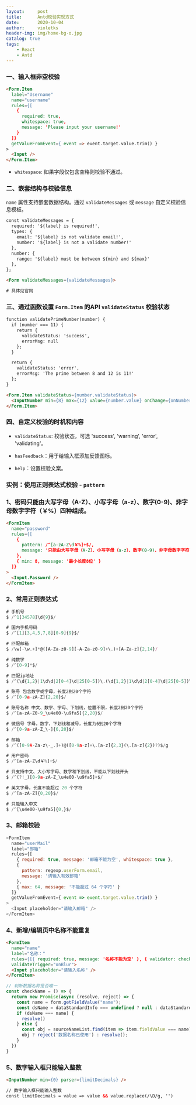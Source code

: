 ```yaml
---
layout:     post
title:      Antd校验实现方式
date:       2020-10-04
author:     violetks
header-img: img/home-bg-o.jpg
catalog: true
tags:
    - React
    - Antd
---
```


### 一、输入框非空校验

```html
<Form.Item
  label="Username"
  name="username"
  rules={[
    {
      required: true,
      whitespace: true,
      message: 'Please input your username!'
    }
  ]}
  getValueFromEvent={ event => event.target.value.trim() }
>
  <Input />
</Form.Item>
```

- `whitespace`: 如果字段仅包含空格则校验不通过。

### 二、嵌套结构与校验信息

`name` 属性支持嵌套数据结构。通过 `validateMessages` 或 `message` 自定义校验信息模板。<br>

```html
const validateMessages = {
  required: '${label} is required!',
  types: {
    email: '${label} is not validate email!',
    number: '${label} is not a validate number!'
  },
  number: {
    range: '${label} must be between ${min} and ${max}'
  },
};

<Form validateMessages={validateMessages}>

# 具体见官网
```

### 三、通过函数设置 `Form.Item` 的API `validateStatus` 校验状态

```html
function validatePrimeNumber(number) {
  if (number === 11) {
    return {
      validateStatus: 'success',
      errorMsg: null
    };
  }

  return {
    validateStatus: 'error',
    errorMsg: 'The prime between 8 and 12 is 11!'
  };
}

<Form.Item validateStatus={number.validateStatus}>
  <InputNumber min={8} max={12} value={number.value} onChange={onNumberChange} />
</Form.Item>
```

### 四、自定义校验的时机和内容

- `validateStatus`: 校验状态，可选 'success', 'warning', 'error', 'validating'。

- `hasFeedback`：用于给输入框添加反馈图标。

- `help`：设置校验文案。

### 实例：使用正则表达式校验 - `pattern`

### 1、密码只能由大写字母（A-Z）、小写字母（a-z）、数字(0-9)、非字母数字字符（￥%）四种组成。

```html
<FormItem
  name="password"
  rules={[
    {
      pattern: /^[a-zA-Z\d￥%]+$/,
      message: '只能由大写字母（A-Z）、小写字母（a-z）、数字(0-9)、非字母数字字符（￥%）四种组成'
    },
    { min: 8, message: '最小长度8位' }
  ]}
>
  <Input.Password />
</FormItem>
```

### 2、常用正则表达式

```javascript
# 手机号
$ /^1[34578]\d{9}$/

# 国内手机号码
$ /^[1][3,4,5,7,8][0-9]{9}$/

# 匹配邮箱
$ /\w[-\w.+]*@([A-Za-z0-9][-A-Za-z0-9]+\.)+[A-Za-z]{2,14}/

# 纯数字
$ /^[0-9]*$/

# 匹配ip地址
$ /^(\d{1,2}|1\d\d|2[0-4]\d|25[0-5])\.(\d{1,2}|1\d\d|2[0-4]\d|25[0-5])\.(\d{1,2}|1\d\d|2[0-4]\d|25[0-5])\.(\d{1,2}|1\d\d|2[0-4]\d|25[0-5])$/

# 账号 包含数字或字母，长度2到20个字符
$ /^[0-9a-zA-Z]{2,20}$/

# 账号名称 中文、数字、字母、下划线，位置不限，长度2到20个字符
$ /^[a-zA-Z0-9_\u4e00-\u9fa5]{2,20}$/

# 微信号 字母，数字，下划线和减号，长度为6到20个字符
$ /^[0-9a-zA-Z_\-]{6,20}$/

# 邮箱
$ /^([0-9A-Za-z\-_.]+)@([0-9a-z]+\.[a-z]{2,3}(\.[a-z]{2})?)$/g

# 用户密码
$ /^[a-zA-Z\d￥%]+$/

# 只支持中文、大小写字母、数字和下划线，不能以下划线开头
$ /^(?!_)[0-9a-zA-Z_\u4e00-\u9fa5]+$/

# 英文字母，长度不能超过 20 个字符
$ /^[a-zA-Z]{0,20}$/

# 只能输入中文
$ /^[\u4e00-\u9fa5]{0,}$/
```

### 3、邮箱校验

```javascript
<FormItem
  name="userMail"
  label="邮箱"
  rules={[
    { required: true, message: '邮箱不能为空', whitespace: true },
    {
      pattern: regexp.userForm.email,
      message: '请输入有效邮箱'
    },
    { max: 64, message: '不能超过 64 个字符' }
  ]}
  getValueFromEvent={ event => event.target.value.trim() }
>
  <Input placeholder="请输入邮箱" />
</FormItem>
```

### 4、新增/编辑页中名称不能重复

```html
<FormItem
  name="name"
  label="名称："
  rules={[{ required: true, message: '名称不能为空' }, { validator: checkName }]}
  validateTrigger="onBlur">
  <Input placeholder="请输入名称" />
</FormItem>
```

```javascript
// 判断数据名称是否唯一
const checkName = () => {
  return new Promise(async (resolve, reject) => {
    const name = form.getFieldValue("name");
    const dsName = dataStandardInfo === undefined ? null : dataStandardInfo.name;
    if (dsName === name) {
      resolve()
    } else {
      const obj = sourceNameList.find(item => item.fieldValue === name);
      obj ? reject('数据名称已使用') : resolve();
    }
  })
}
```

### 5、数字输入框只能输入整数

```html
<InputNumber min={0} parser={limitDecimals} />

// 数字输入框只能输入整数
const limitDecimals = value => value && value.replace(/\D/g, '')
```
